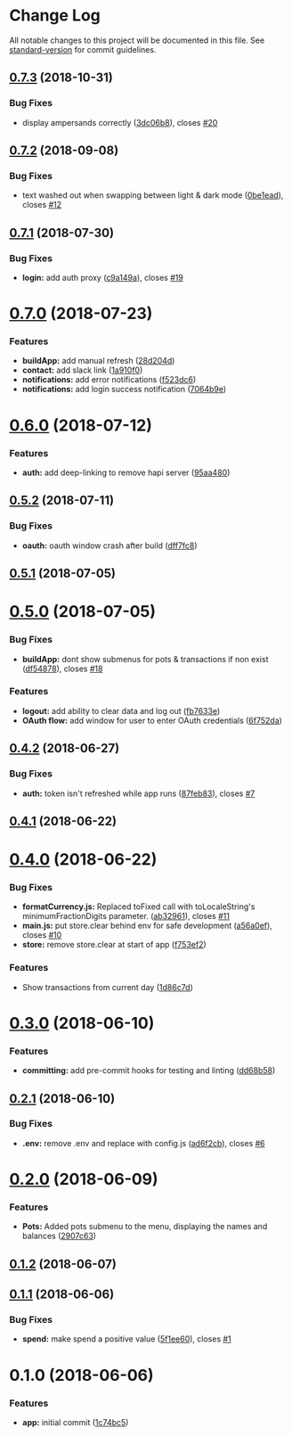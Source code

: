 # Change Log

All notable changes to this project will be documented in this file. See [standard-version](https://github.com/conventional-changelog/standard-version) for commit guidelines.

<a name="0.7.3"></a>
## [0.7.3](https://github.com/johneas10/bankBar/compare/v0.7.2...v0.7.3) (2018-10-31)


### Bug Fixes

* display ampersands correctly ([3dc06b8](https://github.com/johneas10/bankBar/commit/3dc06b8)), closes [#20](https://github.com/johneas10/bankBar/issues/20)



<a name="0.7.2"></a>
## [0.7.2](https://github.com/johneas10/bankBar/compare/v0.7.1...v0.7.2) (2018-09-08)


### Bug Fixes

* text washed out when swapping between light & dark mode ([0be1ead](https://github.com/johneas10/bankBar/commit/0be1ead)), closes [#12](https://github.com/johneas10/bankBar/issues/12)



<a name="0.7.1"></a>
## [0.7.1](https://github.com/johneas10/bankBar/compare/v0.7.0...v0.7.1) (2018-07-30)


### Bug Fixes

* **login:** add auth proxy ([c9a149a](https://github.com/johneas10/bankBar/commit/c9a149a)), closes [#19](https://github.com/johneas10/bankBar/issues/19)



<a name="0.7.0"></a>
# [0.7.0](https://github.com/johneas10/bankBar/compare/v0.6.0...v0.7.0) (2018-07-23)


### Features

* **buildApp:** add manual refresh ([28d204d](https://github.com/johneas10/bankBar/commit/28d204d))
* **contact:** add slack link ([1a910f0](https://github.com/johneas10/bankBar/commit/1a910f0))
* **notifications:** add error notifications ([f523dc6](https://github.com/johneas10/bankBar/commit/f523dc6))
* **notifications:** add login success notification ([7064b9e](https://github.com/johneas10/bankBar/commit/7064b9e))



<a name="0.6.0"></a>
# [0.6.0](https://github.com/johneas10/bankBar/compare/v0.5.2...v0.6.0) (2018-07-12)


### Features

* **auth:** add deep-linking to remove hapi server ([95aa480](https://github.com/johneas10/bankBar/commit/95aa480))



<a name="0.5.2"></a>
## [0.5.2](https://github.com/johneas10/bankBar/compare/v0.5.1...v0.5.2) (2018-07-11)


### Bug Fixes

* **oauth:** oauth window crash after build ([dff7fc8](https://github.com/johneas10/bankBar/commit/dff7fc8))



<a name="0.5.1"></a>
## [0.5.1](https://github.com/johneas10/bankBar/compare/v0.5.0...v0.5.1) (2018-07-05)



<a name="0.5.0"></a>
# [0.5.0](https://github.com/johneas10/bankBar/compare/v0.4.2...v0.5.0) (2018-07-05)


### Bug Fixes

* **buildApp:** dont show submenus for pots & transactions if non exist ([df54878](https://github.com/johneas10/bankBar/commit/df54878)), closes [#18](https://github.com/johneas10/bankBar/issues/18)


### Features

* **logout:** add ability to clear data and log out ([fb7633e](https://github.com/johneas10/bankBar/commit/fb7633e))
* **OAuth flow:** add window for user to enter OAuth credentials ([6f752da](https://github.com/johneas10/bankBar/commit/6f752da))



<a name="0.4.2"></a>
## [0.4.2](https://github.com/johneas10/bankBar/compare/v0.4.1...v0.4.2) (2018-06-27)


### Bug Fixes

* **auth:** token isn't refreshed while app runs ([87feb83](https://github.com/johneas10/bankBar/commit/87feb83)), closes [#7](https://github.com/johneas10/bankBar/issues/7)



<a name="0.4.1"></a>
## [0.4.1](https://github.com/johneas10/bankBar/compare/v0.4.0...v0.4.1) (2018-06-22)



<a name="0.4.0"></a>
# [0.4.0](https://github.com/johneas10/bankBar/compare/v0.3.0...v0.4.0) (2018-06-22)


### Bug Fixes

* **formatCurrency.js:** Replaced toFixed call with toLocaleString's minimumFractionDigits parameter. ([ab32961](https://github.com/johneas10/bankBar/commit/ab32961)), closes [#11](https://github.com/johneas10/bankBar/issues/11)
* **main.js:** put store.clear behind env for safe development ([a56a0ef](https://github.com/johneas10/bankBar/commit/a56a0ef)), closes [#10](https://github.com/johneas10/bankBar/issues/10)
* **store:** remove store.clear at start of app ([f753ef2](https://github.com/johneas10/bankBar/commit/f753ef2))


### Features

* Show transactions from current day ([1d86c7d](https://github.com/johneas10/bankBar/commit/1d86c7d))



<a name="0.3.0"></a>
# [0.3.0](https://github.com/johneas10/bankBar/compare/v0.2.1...v0.3.0) (2018-06-10)


### Features

* **committing:** add pre-commit hooks for testing and linting ([dd68b58](https://github.com/johneas10/bankBar/commit/dd68b58))



<a name="0.2.1"></a>
## [0.2.1](https://github.com/johneas10/bankBar/compare/v0.2.0...v0.2.1) (2018-06-10)


### Bug Fixes

* **.env:** remove .env and replace with config.js ([ad6f2cb](https://github.com/johneas10/bankBar/commit/ad6f2cb)), closes [#6](https://github.com/johneas10/bankBar/issues/6)



<a name="0.2.0"></a>
# [0.2.0](https://github.com/johneas10/bankBar/compare/v0.1.2...v0.2.0) (2018-06-09)


### Features

* **Pots:** Added pots submenu to the menu, displaying the names and balances ([2907c63](https://github.com/johneas10/bankBar/commit/2907c63))



<a name="0.1.2"></a>
## [0.1.2](https://github.com/johneas10/bankBar/compare/v0.1.1...v0.1.2) (2018-06-07)



<a name="0.1.1"></a>
## [0.1.1](https://github.com/johneas10/bankBar/compare/v0.1.0...v0.1.1) (2018-06-06)


### Bug Fixes

* **spend:** make spend a positive value ([5f1ee60](https://github.com/johneas10/bankBar/commit/5f1ee60)), closes [#1](https://github.com/johneas10/bankBar/issues/1)



<a name="0.1.0"></a>
# 0.1.0 (2018-06-06)


### Features

* **app:** initial commit ([1c74bc5](https://github.com/johneas10/bankBar/commit/1c74bc5))
